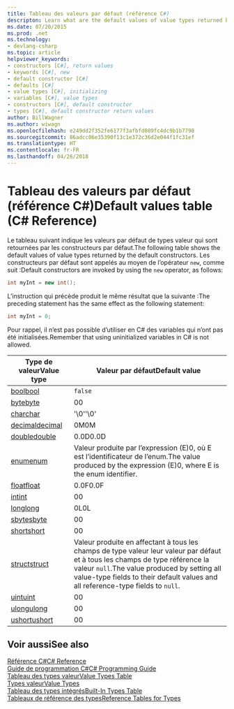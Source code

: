```yaml
---
title: Tableau des valeurs par défaut (référence C#)
descripton: Learn what are the default values of value types returned by the default constructors.
ms.date: 07/20/2015
ms.prod: .net
ms.technology:
- devlang-csharp
ms.topic: article
helpviewer_keywords:
- constructors [C#], return values
- keywords [C#], new
- default constructor [C#]
- defaults [C#]
- value types [C#], initializing
- variables [C#], value types
- constructors [C#], default constructor
- types [C#], default constructor return values
author: BillWagner
ms.author: wiwagn
ms.openlocfilehash: e249dd2f352fe6177f3afbfd089fc4dc9b1b7798
ms.sourcegitcommit: 86adcc06e35390f13c1e372c36d2e044f1fc31ef
ms.translationtype: HT
ms.contentlocale: fr-FR
ms.lasthandoff: 04/26/2018
---
```

# <a name="default-values-table-c-reference"></a><span data-ttu-id="903a1-102">Tableau des valeurs par défaut (référence C#)</span><span class="sxs-lookup"><span data-stu-id="903a1-102">Default values table (C# Reference)</span></span>

<span data-ttu-id="903a1-103">Le tableau suivant indique les valeurs par défaut de types valeur qui sont retournées par les constructeurs par défaut.</span><span class="sxs-lookup"><span data-stu-id="903a1-103">The following table shows the default values of value types returned by the default constructors.</span></span> <span data-ttu-id="903a1-104">Les constructeurs par défaut sont appelés au moyen de l’opérateur `new`, comme suit :</span><span class="sxs-lookup"><span data-stu-id="903a1-104">Default constructors are invoked by using the `new` operator, as follows:</span></span>

```csharp
int myInt = new int();
```

<span data-ttu-id="903a1-105">L’instruction qui précède produit le même résultat que la suivante :</span><span class="sxs-lookup"><span data-stu-id="903a1-105">The preceding statement has the same effect as the following statement:</span></span>

```csharp
int myInt = 0;
```

<span data-ttu-id="903a1-106">Pour rappel, il n’est pas possible d’utiliser en C# des variables qui n’ont pas été initialisées.</span><span class="sxs-lookup"><span data-stu-id="903a1-106">Remember that using uninitialized variables in C# is not allowed.</span></span>

|<span data-ttu-id="903a1-107">Type de valeur</span><span class="sxs-lookup"><span data-stu-id="903a1-107">Value type</span></span>|<span data-ttu-id="903a1-108">Valeur par défaut</span><span class="sxs-lookup"><span data-stu-id="903a1-108">Default value</span></span>|
|----------------|-------------------|
|[<span data-ttu-id="903a1-109">bool</span><span class="sxs-lookup"><span data-stu-id="903a1-109">bool</span></span>](bool.md)|`false`|
|[<span data-ttu-id="903a1-110">byte</span><span class="sxs-lookup"><span data-stu-id="903a1-110">byte</span></span>](byte.md)|<span data-ttu-id="903a1-111">0</span><span class="sxs-lookup"><span data-stu-id="903a1-111">0</span></span>|
|[<span data-ttu-id="903a1-112">char</span><span class="sxs-lookup"><span data-stu-id="903a1-112">char</span></span>](char.md)|<span data-ttu-id="903a1-113">'\0'</span><span class="sxs-lookup"><span data-stu-id="903a1-113">'\0'</span></span>|
|[<span data-ttu-id="903a1-114">decimal</span><span class="sxs-lookup"><span data-stu-id="903a1-114">decimal</span></span>](decimal.md)|<span data-ttu-id="903a1-115">0M</span><span class="sxs-lookup"><span data-stu-id="903a1-115">0M</span></span>|
|[<span data-ttu-id="903a1-116">double</span><span class="sxs-lookup"><span data-stu-id="903a1-116">double</span></span>](double.md)|<span data-ttu-id="903a1-117">0.0D</span><span class="sxs-lookup"><span data-stu-id="903a1-117">0.0D</span></span>|
|[<span data-ttu-id="903a1-118">enum</span><span class="sxs-lookup"><span data-stu-id="903a1-118">enum</span></span>](enum.md)|<span data-ttu-id="903a1-119">Valeur produite par l’expression (E)0, où E est l’identificateur de l’enum.</span><span class="sxs-lookup"><span data-stu-id="903a1-119">The value produced by the expression (E)0, where E is the enum identifier.</span></span>|
|[<span data-ttu-id="903a1-120">float</span><span class="sxs-lookup"><span data-stu-id="903a1-120">float</span></span>](float.md)|<span data-ttu-id="903a1-121">0.0F</span><span class="sxs-lookup"><span data-stu-id="903a1-121">0.0F</span></span>|
|[<span data-ttu-id="903a1-122">int</span><span class="sxs-lookup"><span data-stu-id="903a1-122">int</span></span>](int.md)|<span data-ttu-id="903a1-123">0</span><span class="sxs-lookup"><span data-stu-id="903a1-123">0</span></span>|
|[<span data-ttu-id="903a1-124">long</span><span class="sxs-lookup"><span data-stu-id="903a1-124">long</span></span>](long.md)|<span data-ttu-id="903a1-125">0L</span><span class="sxs-lookup"><span data-stu-id="903a1-125">0L</span></span>|
|[<span data-ttu-id="903a1-126">sbyte</span><span class="sxs-lookup"><span data-stu-id="903a1-126">sbyte</span></span>](sbyte.md)|<span data-ttu-id="903a1-127">0</span><span class="sxs-lookup"><span data-stu-id="903a1-127">0</span></span>|
|[<span data-ttu-id="903a1-128">short</span><span class="sxs-lookup"><span data-stu-id="903a1-128">short</span></span>](short.md)|<span data-ttu-id="903a1-129">0</span><span class="sxs-lookup"><span data-stu-id="903a1-129">0</span></span>|
|[<span data-ttu-id="903a1-130">struct</span><span class="sxs-lookup"><span data-stu-id="903a1-130">struct</span></span>](struct.md)|<span data-ttu-id="903a1-131">Valeur produite en affectant à tous les champs de type valeur leur valeur par défaut et à tous les champs de type référence la valeur `null`.</span><span class="sxs-lookup"><span data-stu-id="903a1-131">The value produced by setting all value-type fields to their default values and all reference-type fields to `null`.</span></span>|
|[<span data-ttu-id="903a1-132">uint</span><span class="sxs-lookup"><span data-stu-id="903a1-132">uint</span></span>](uint.md)|<span data-ttu-id="903a1-133">0</span><span class="sxs-lookup"><span data-stu-id="903a1-133">0</span></span>|
|[<span data-ttu-id="903a1-134">ulong</span><span class="sxs-lookup"><span data-stu-id="903a1-134">ulong</span></span>](ulong.md)|<span data-ttu-id="903a1-135">0</span><span class="sxs-lookup"><span data-stu-id="903a1-135">0</span></span>|
|[<span data-ttu-id="903a1-136">ushort</span><span class="sxs-lookup"><span data-stu-id="903a1-136">ushort</span></span>](ushort.md)|<span data-ttu-id="903a1-137">0</span><span class="sxs-lookup"><span data-stu-id="903a1-137">0</span></span>|

## <a name="see-also"></a><span data-ttu-id="903a1-138">Voir aussi</span><span class="sxs-lookup"><span data-stu-id="903a1-138">See also</span></span>
 [<span data-ttu-id="903a1-139">Référence C#</span><span class="sxs-lookup"><span data-stu-id="903a1-139">C# Reference</span></span>](../index.md)  
 [<span data-ttu-id="903a1-140">Guide de programmation C#</span><span class="sxs-lookup"><span data-stu-id="903a1-140">C# Programming Guide</span></span>](../../programming-guide/index.md)  
 [<span data-ttu-id="903a1-141">Tableau des types valeur</span><span class="sxs-lookup"><span data-stu-id="903a1-141">Value Types Table</span></span>](value-types-table.md)  
 [<span data-ttu-id="903a1-142">Types valeur</span><span class="sxs-lookup"><span data-stu-id="903a1-142">Value Types</span></span>](value-types.md)  
 [<span data-ttu-id="903a1-143">Tableau des types intégrés</span><span class="sxs-lookup"><span data-stu-id="903a1-143">Built-In Types Table</span></span>](built-in-types-table.md)  
 [<span data-ttu-id="903a1-144">Tableaux de référence des types</span><span class="sxs-lookup"><span data-stu-id="903a1-144">Reference Tables for Types</span></span>](reference-tables-for-types.md)
